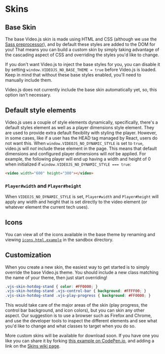 Skins
=====

## Base Skin
The base Video.js skin is made using HTML and CSS (although we use the [Sass preprocessor](http://sass-lang.com)),
and by default these styles are added to the DOM for you!
That means you can build a custom skin by simply taking advantage of the cascading aspect of CSS and overriding
the styles you'd like to change.

If you don't want Video.js to inject the base styles for you, you can disable it by setting `window.VIDEOJS_NO_BASE_THEME = true` before Video.js is loaded.
Keep in mind that without these base styles enabled, you'll need to manually include them.

Video.js does not currently include the base skin automatically yet, so, this option isn't necessary.

## Default style elements
Video.js uses a couple of style elements dynamically, specifically, there's a default styles element as well as a player dimensions style element.
They are used to provide extra default flexiblity with styling the player. However, in some cases, like if a user has the HEAD tag managed by React, users do not want this.
When `window.VIDEOJS_NO_DYNAMIC_STYLE` is set to `true`, video.js will *not* include these element in the page.
This means that default dimensions and configured player dimensions will *not* be applied.
For example, the following player will end up having a width and height of 0 when initialized if `window.VIDEOJS_NO_DYNAMIC_STYLE === true`:
```html
<video width="600" height="300"></video>
```

### `Player#width` and `Player#height`
When `VIDEOJS_NO_DYNAMIC_STYLE` is set, `Player#width` and `Player#height` will apply any width and height
that is set directly to the video element (or whatever element the current tech uses).


## Icons

You can view all of the icons available in the base theme by renaming and viewing
[`icons.html.example`](https://github.com/videojs/video.js/blob/master/sandbox/icons.html.example) in the sandbox directory.

## Customization

When you create a new skin, the easiest way to get started is to simply override the base Video.js theme.
You should include a new class matching the name of your theme, then just start overriding!

```css
.vjs-skin-hotdog-stand { color: #FF0000; }
.vjs-skin-hotdog-stand .vjs-control-bar { background: #FFFF00; }
.vjs-skin-hotdog-stand .vjs-play-progress { background: #FF0000; }
```

This would take care of the major areas of the skin (play progress, the control bar background, and icon colors),
but you can skin any other aspect.
Our suggestion is to use a browser such as Firefox and Chrome,
and use the developer tools to inspect the different elements and see what you'd like to change and what classes
to target when you do so.

More custom skins will be available for download soon.
If you have one you like you can share it by forking [this example on CodePen.io](https://codepen.io/heff/pen/EarCt),
and adding a link on the [Skins wiki page](https://github.com/videojs/video.js/wiki/Skins).
